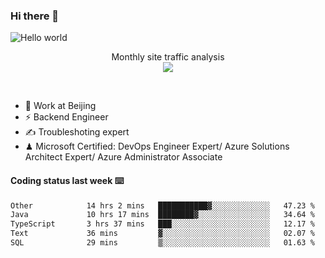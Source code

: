 ### Hi there 👋

<img src="https://raw.githubusercontent.com/sagar-viradiya/sagar-viradiya/master/resources/banner.png" alt="Hello world">
<p align="center"> 
 Monthly site traffic analysis <br/>
  <img src="https://profile-counter.glitch.me/youszoe/count.svg" />
</p>
<br/>

- 🍻 Work at Beijing 
- ⚡ Backend Engineer
- ✍️ Troubleshoting expert
- ♟  Microsoft Certified: DevOps Engineer Expert/ Azure Solutions Architect Expert/ Azure Administrator Associate

#### Coding status last week ⌨️

<!--START_SECTION:waka-->

```txt
Other            14 hrs 2 mins   ███████████▓░░░░░░░░░░░░░   47.23 %
Java             10 hrs 17 mins  ████████▓░░░░░░░░░░░░░░░░   34.64 %
TypeScript       3 hrs 37 mins   ███░░░░░░░░░░░░░░░░░░░░░░   12.17 %
Text             36 mins         ▓░░░░░░░░░░░░░░░░░░░░░░░░   02.07 %
SQL              29 mins         ▒░░░░░░░░░░░░░░░░░░░░░░░░   01.63 %
```

<!--END_SECTION:waka-->

<br/>
<center><img src="http://ghchart.rshah.org/409ba5/yousazoe" alt="" /></center>


